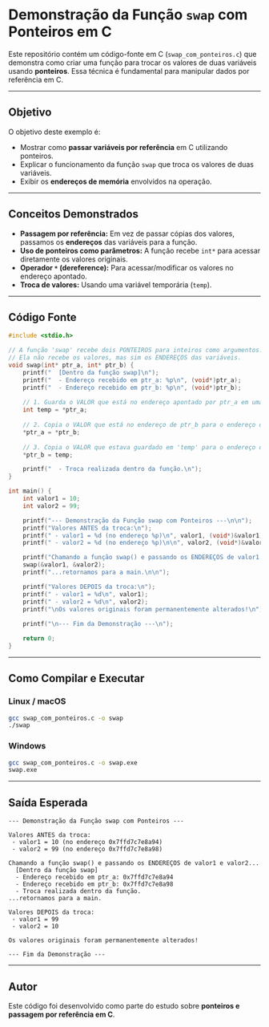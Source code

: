 
# Demonstração da Função `swap` com Ponteiros em C

Este repositório contém um código-fonte em C (`swap_com_ponteiros.c`) que demonstra como criar uma função para trocar os valores de duas variáveis usando **ponteiros**. Essa técnica é fundamental para manipular dados por referência em C.

---

##  Objetivo

O objetivo deste exemplo é:

- Mostrar como **passar variáveis por referência** em C utilizando ponteiros.
- Explicar o funcionamento da função `swap` que troca os valores de duas variáveis.
- Exibir os **endereços de memória** envolvidos na operação.

---

##  Conceitos Demonstrados

- **Passagem por referência:** Em vez de passar cópias dos valores, passamos os **endereços** das variáveis para a função.
- **Uso de ponteiros como parâmetros:** A função recebe `int*` para acessar diretamente os valores originais.
- **Operador `*` (dereference):** Para acessar/modificar os valores no endereço apontado.
- **Troca de valores:** Usando uma variável temporária (`temp`).

---

##  Código Fonte

```c
#include <stdio.h>

// A função 'swap' recebe dois PONTEIROS para inteiros como argumentos.
// Ela não recebe os valores, mas sim os ENDEREÇOS das variáveis.
void swap(int* ptr_a, int* ptr_b) {
    printf("  [Dentro da função swap]\n");
    printf("  - Endereço recebido em ptr_a: %p\n", (void*)ptr_a);
    printf("  - Endereço recebido em ptr_b: %p\n", (void*)ptr_b);
    
    // 1. Guarda o VALOR que está no endereço apontado por ptr_a em uma variável temporária.
    int temp = *ptr_a;
    
    // 2. Copia o VALOR que está no endereço de ptr_b para o endereço de ptr_a.
    *ptr_a = *ptr_b;
    
    // 3. Copia o VALOR que estava guardado em 'temp' para o endereço de ptr_b.
    *ptr_b = temp;

    printf("  - Troca realizada dentro da função.\n");
}

int main() {
    int valor1 = 10;
    int valor2 = 99;

    printf("--- Demonstração da Função swap com Ponteiros ---\n\n");
    printf("Valores ANTES da troca:\n");
    printf(" - valor1 = %d (no endereço %p)\n", valor1, (void*)&valor1);
    printf(" - valor2 = %d (no endereço %p)\n\n", valor2, (void*)&valor2);

    printf("Chamando a função swap() e passando os ENDEREÇOS de valor1 e valor2...\n");
    swap(&valor1, &valor2);
    printf("...retornamos para a main.\n\n");

    printf("Valores DEPOIS da troca:\n");
    printf(" - valor1 = %d\n", valor1);
    printf(" - valor2 = %d\n", valor2);
    printf("\nOs valores originais foram permanentemente alterados!\n");
    
    printf("\n--- Fim da Demonstração ---\n");

    return 0;
}
```

---

##  Como Compilar e Executar

### **Linux / macOS**
```bash
gcc swap_com_ponteiros.c -o swap
./swap
```

### **Windows**
```bash
gcc swap_com_ponteiros.c -o swap.exe
swap.exe
```

---

## Saída Esperada

```text
--- Demonstração da Função swap com Ponteiros ---

Valores ANTES da troca:
 - valor1 = 10 (no endereço 0x7ffd7c7e8a94)
 - valor2 = 99 (no endereço 0x7ffd7c7e8a98)

Chamando a função swap() e passando os ENDEREÇOS de valor1 e valor2...
  [Dentro da função swap]
  - Endereço recebido em ptr_a: 0x7ffd7c7e8a94
  - Endereço recebido em ptr_b: 0x7ffd7c7e8a98
  - Troca realizada dentro da função.
...retornamos para a main.

Valores DEPOIS da troca:
 - valor1 = 99
 - valor2 = 10

Os valores originais foram permanentemente alterados!

--- Fim da Demonstração ---
```

---

##  Autor
Este código foi desenvolvido como parte do estudo sobre **ponteiros e passagem por referência em C**.

